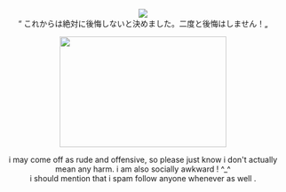 <p align="center">
<img src="https://komarev.com/ghpvc/?username=mesmering&label=mesmers!&color=a2c6d4&style=for-the-badge">
<br> “ これからは絶対に後悔しないと決めました。二度と後悔はしません！„
</p>

<p align="center">
 <img src="https://github.com/user-attachments/assets/338b365e-5295-4627-aab9-c961e1bae5a3" width="300" height="200" />
</p>

<p align="center">
i may come off as rude and offensive, so please just know i don't actually mean any harm. i am also socially awkward ! ^_^
</br>
i should mention that i spam follow anyone whenever as well .
</p>
